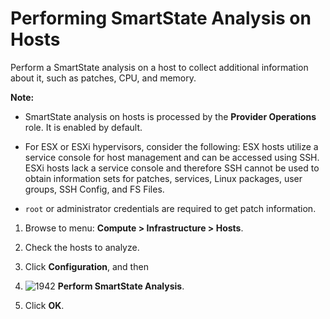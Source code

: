 # Performing SmartState Analysis on Hosts

Perform a SmartState analysis on a host to collect additional
information about it, such as patches, CPU, and memory.

**Note:**

- SmartState analysis on hosts is processed by the **Provider Operations** role. It is enabled by default.

- For ESX or ESXi hypervisors, consider the following: ESX hosts utilize a service console for host management and can be accessed using SSH. ESXi hosts lack a service console and therefore SSH cannot be used to obtain information sets for patches, services, Linux packages, user groups, SSH Config, and FS Files.

- `root` or administrator credentials are required to get patch information.

1. Browse to menu: **Compute > Infrastructure > Hosts**.

2. Check the hosts to analyze.

3. Click **Configuration**, and then
4. ![1942](../images/1942.png) **Perform SmartState Analysis**.

5. Click **OK**.
